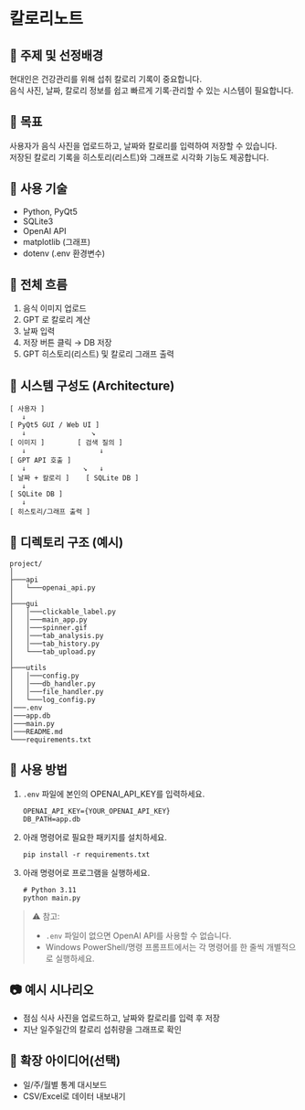 # 칼로리노트

## 📌 주제 및 선정배경

현대인은 건강관리를 위해 섭취 칼로리 기록이 중요합니다.  
음식 사진, 날짜, 칼로리 정보를 쉽고 빠르게 기록·관리할 수 있는 시스템이 필요합니다.

## 🎯 목표

사용자가 음식 사진을 업로드하고, 날짜와 칼로리를 입력하여 저장할 수 있습니다.  
저장된 칼로리 기록을 히스토리(리스트)와 그래프로 시각화 기능도 제공합니다.

## 🧩 사용 기술

- Python, PyQt5
- SQLite3
- OpenAI API
- matplotlib (그래프)
- dotenv (.env 환경변수)

## 🔁 전체 흐름

1. 음식 이미지 업로드
2. GPT 로 칼로리 계산
3. 날짜 입력
4. 저장 버튼 클릭 → DB 저장
5. GPT 히스토리(리스트) 및 칼로리 그래프 출력

## 🔧 시스템 구성도 (Architecture)

```
[ 사용자 ]
   ↓
[ PyQt5 GUI / Web UI ]
   ↓                ↘
[ 이미지 ]        [ 검색 질의 ]
   ↓                  ↓
[ GPT API 호출 ]
   ↓              ↘   ↓
[ 날짜 + 칼로리 ]    [ SQLite DB ]
   ↓
[ SQLite DB ]
   ↓
[ 히스토리/그래프 출력 ]
```

## 📁 디렉토리 구조 (예시)

```
project/
│
├───api
│   └───openai_api.py
│
├───gui
│   │───clickable_label.py
│   │───main_app.py
│   │───spinner.gif
│   │───tab_analysis.py
│   │───tab_history.py
│   └───tab_upload.py
│
├───utils
│   │───config.py
│   │───db_handler.py
│   │───file_handler.py
│   └───log_config.py
│───.env
│───app.db
│───main.py
│───README.md
└───requirements.txt
```

## 📝 사용 방법

1. `.env` 파일에 본인의 OPENAI_API_KEY를 입력하세요.
   ```
   OPENAI_API_KEY={YOUR_OPENAI_API_KEY}
   DB_PATH=app.db
   ```
2. 아래 명령어로 필요한 패키지를 설치하세요.
   ```
   pip install -r requirements.txt
   ```
3. 아래 명령어로 프로그램을 실행하세요.
   ```
   # Python 3.11
   python main.py
   ```

> ⚠️ 참고:
>
> - `.env` 파일이 없으면 OpenAI API를 사용할 수 없습니다.
> - Windows PowerShell/명령 프롬프트에서는 각 명령어를 한 줄씩 개별적으로 실행하세요.

## 📷 예시 시나리오

- 점심 식사 사진을 업로드하고, 날짜와 칼로리를 입력 후 저장
- 지난 일주일간의 칼로리 섭취량을 그래프로 확인

## 🚀 확장 아이디어(선택)

- 일/주/월별 통계 대시보드
- CSV/Excel로 데이터 내보내기
